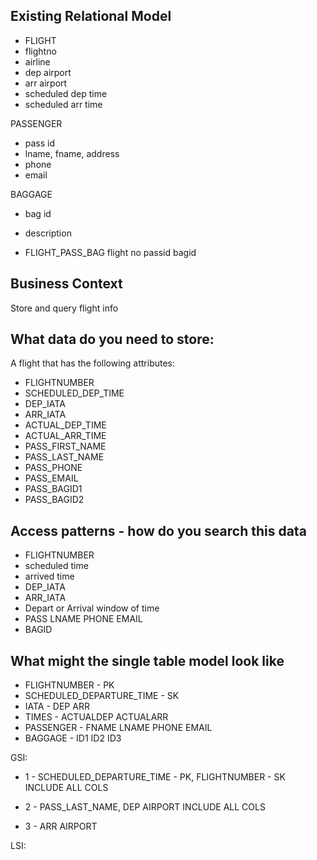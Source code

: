 ## Existing Relational Model
- FLIGHT
- flightno
- airline
- dep airport
- arr airport
- scheduled dep time
- scheduled arr time

PASSENGER
- pass id
- lname, fname, address
- phone
- email

BAGGAGE
- bag id
- description

- FLIGHT_PASS_BAG
flight no
passid
bagid


## Business Context 
Store and query flight info

## What data do you need to store:
A flight that has the following attributes:
- FLIGHTNUMBER
- SCHEDULED_DEP_TIME
- DEP_IATA
- ARR_IATA
- ACTUAL_DEP_TIME
- ACTUAL_ARR_TIME
- PASS_FIRST_NAME 
- PASS_LAST_NAME 
- PASS_PHONE 
- PASS_EMAIL 
- PASS_BAGID1 
- PASS_BAGID2

## Access patterns - how do you search this data
- FLIGHTNUMBER
- scheduled time
- arrived time
- DEP_IATA
- ARR_IATA
- Depart or Arrival window of time
- PASS LNAME PHONE EMAIL
- BAGID

## What might the single table model look like
- FLIGHTNUMBER - PK
- SCHEDULED_DEPARTURE_TIME - SK
-  IATA - DEP ARR
-   TIMES - ACTUALDEP ACTUALARR
-   PASSENGER - FNAME LNAME PHONE EMAIL
-   BAGGAGE - ID1 ID2 ID3

GSI:
- 1 - SCHEDULED_DEPARTURE_TIME - PK, FLIGHTNUMBER - SK
INCLUDE ALL COLS

- 2 - PASS_LAST_NAME, DEP AIRPORT INCLUDE ALL COLS
- 3 - ARR AIRPORT

LSI:

 
